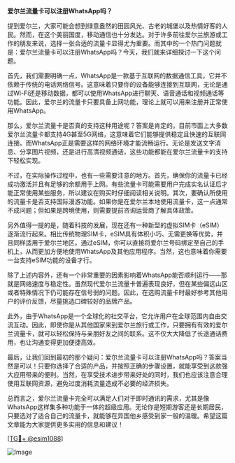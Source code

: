 **爱尔兰流量卡可以注册WhatsApp吗？**

提到爱尔兰，大家可能会想到绿意盎然的田园风光、古老的城堡以及热情好客的人民。然而，在这个美丽国度，移动通信也十分发达。对于许多前往爱尔兰旅游或工作的朋友来说，选择一张合适的流量卡显得尤为重要。而其中的一个热门问题就是：爱尔兰流量卡可以注册WhatsApp吗？今天，我们就来详细探讨一下这个问题。

首先，我们需要明确一点，WhatsApp是一款基于互联网的数据通信工具，它并不依赖于传统的电话网络信号。这意味着只要你的设备能够连接到互联网，无论是通过Wi-Fi还是移动数据，都可以使用WhatsApp进行聊天、语音通话和视频通话等功能。因此，爱尔兰的流量卡只要具备上网功能，理论上就可以用来注册并正常使用WhatsApp。

那么，爱尔兰流量卡是否真的支持这种用途呢？答案是肯定的。目前市面上大多数爱尔兰流量卡都支持4G甚至5G网络，这意味着它们能够提供稳定且快速的互联网连接。而WhatsApp正是需要这样的网络环境才能流畅运行。无论是发送文字消息、分享图片视频，还是进行高清视频通话，这些功能都能在爱尔兰流量卡的支持下轻松实现。

不过，在实际操作过程中，也有一些需要注意的地方。首先，确保你的流量卡已经成功激活并且有足够的余额用于上网。有些流量卡可能需要用户完成实名认证后才能正常使用某些服务，所以建议在购买时仔细阅读相关说明。其次，要确认所使用的流量卡是否支持国际漫游功能。如果你是在爱尔兰本地使用流量卡，这一点通常不成问题；但如果是跨境使用，则需要提前咨询运营商了解具体政策。

另外值得一提的是，随着科技的发展，现在还有一种新型的虚拟SIM卡（eSIM）逐渐流行起来。相比传统物理SIM卡，eSIM具有体积小巧、无需更换等优势，并且同样适用于爱尔兰地区。通过eSIM，你可以直接将爱尔兰号码绑定至自己的手机上，从而更加方便地使用WhatsApp及其他应用程序。当然，这也意味着你需要一台支持eSIM功能的设备才行。

除了上述内容外，还有一个非常重要的因素影响着WhatsApp能否顺利运行——那就是网络速度与稳定性。虽然现代爱尔兰流量卡普遍表现良好，但在某些偏远山区或者特殊情况下仍可能存在信号弱的问题。因此，在选购流量卡时最好参考其他用户的评价反馈，尽量挑选口碑较好的品牌产品。

此外，由于WhatsApp是一个全球化的社交平台，它允许用户在全球范围内自由交流互动。因此，即使你是从其他国家来到爱尔兰旅行或工作，只要拥有有效的爱尔兰流量卡，就可以轻松保持与亲朋好友之间的联系。这不仅大大降低了长途通话费用，也让沟通变得更加便捷高效。

最后，让我们回到最初的那个疑问：爱尔兰流量卡可以注册WhatsApp吗？答案当然是可以！只要你选择了合适的产品，并按照正确的步骤设置，就能享受到这款强大应用带来的便利。当然，在享受技术进步带来好处的同时，我们也应该注意合理使用互联网资源，避免过度消耗流量造成不必要的经济损失。

总而言之，爱尔兰流量卡完全可以满足人们对于即时通讯的需求，尤其是像WhatsApp这样集多种功能于一体的超级应用。无论你是短期游客还是长期居民，只要选对了适合自己的流量卡，就能够在异国他乡感受到家一般的温暖。希望这篇文章能为大家提供更多实用的信息和建议！

[[TG💪+ @esim1088](https://t.me/s/esim1088)]

![Image](https://i.postimg.cc/4NQfJmqS/Snipaste-2025-05-13-00-14-12.png)